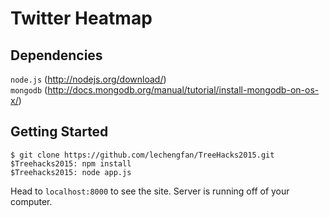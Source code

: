 # Twitter Heatmap

## Dependencies

`node.js` (http://nodejs.org/download/)  
`mongodb` (http://docs.mongodb.org/manual/tutorial/install-mongodb-on-os-x/)  

## Getting Started

`$ git clone https://github.com/lechengfan/TreeHacks2015.git`  
`$Treehacks2015: npm install`  
`$Treehacks2015: node app.js`  

Head to `localhost:8000` to see the site. Server is running off of your computer.
